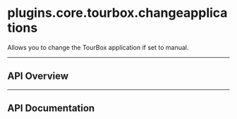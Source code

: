 # plugins.core.tourbox.changeapplications

Allows you to change the TourBox application if set to manual.

---

## API Overview

---

## API Documentation

